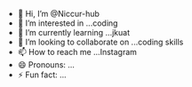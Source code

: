 - 👋 Hi, I’m @Niccur-hub
- 👀 I’m interested in ...coding
- 🌱 I’m currently learning ...jkuat
- 💞️ I’m looking to collaborate on ...coding skills
- 📫 How to reach me ...Instagram 
- 😄 Pronouns: ...
- ⚡ Fun fact: ...

<!---
Niccur-hub/Niccur-hub is a ✨ special ✨ repository because its `README.md` (this file) appears on your GitHub profile.
You can click the Preview link to take a look at your changes.
--->
